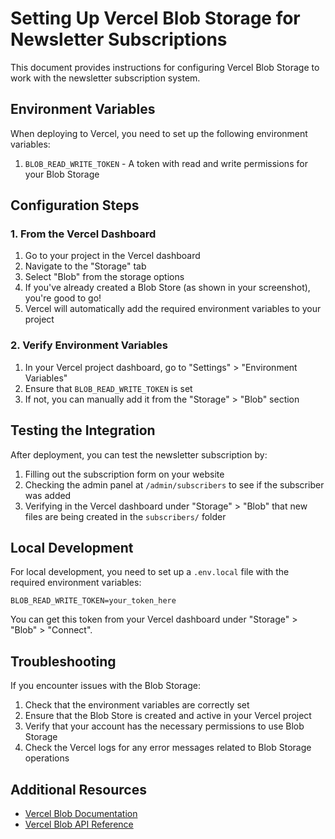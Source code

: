 # Setting Up Vercel Blob Storage for Newsletter Subscriptions

This document provides instructions for configuring Vercel Blob Storage to work with the newsletter subscription system.

## Environment Variables

When deploying to Vercel, you need to set up the following environment variables:

1. `BLOB_READ_WRITE_TOKEN` - A token with read and write permissions for your Blob Storage

## Configuration Steps

### 1. From the Vercel Dashboard

1. Go to your project in the Vercel dashboard
2. Navigate to the "Storage" tab
3. Select "Blob" from the storage options
4. If you've already created a Blob Store (as shown in your screenshot), you're good to go!
5. Vercel will automatically add the required environment variables to your project

### 2. Verify Environment Variables

1. In your Vercel project dashboard, go to "Settings" > "Environment Variables"
2. Ensure that `BLOB_READ_WRITE_TOKEN` is set
3. If not, you can manually add it from the "Storage" > "Blob" section

## Testing the Integration

After deployment, you can test the newsletter subscription by:

1. Filling out the subscription form on your website
2. Checking the admin panel at `/admin/subscribers` to see if the subscriber was added
3. Verifying in the Vercel dashboard under "Storage" > "Blob" that new files are being created in the `subscribers/` folder

## Local Development

For local development, you need to set up a `.env.local` file with the required environment variables:

```
BLOB_READ_WRITE_TOKEN=your_token_here
```

You can get this token from your Vercel dashboard under "Storage" > "Blob" > "Connect".

## Troubleshooting

If you encounter issues with the Blob Storage:

1. Check that the environment variables are correctly set
2. Ensure that the Blob Store is created and active in your Vercel project
3. Verify that your account has the necessary permissions to use Blob Storage
4. Check the Vercel logs for any error messages related to Blob Storage operations

## Additional Resources

- [Vercel Blob Documentation](https://vercel.com/docs/storage/vercel-blob)
- [Vercel Blob API Reference](https://vercel.com/docs/storage/vercel-blob/api-reference)
